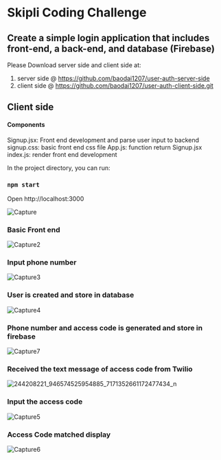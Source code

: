 # Skipli Coding Challenge
## Create a simple login application that includes front-end, a back-end, and database (Firebase)

Please Download server side and client side at:
1. server side @ https://github.com/baodai1207/user-auth-server-side
2. client side @ https://github.com/baodai1207/user-auth-client-side.git


## Client side
#### Components
Signup.jsx: Front end development and parse user input to backend
signup.css: basic front end css file
App.js: function return Signup.jsx
index.js: render front end development


In the project directory, you can run:

### `npm start`

Open http://localhost:3000

![Capture](https://user-images.githubusercontent.com/25336029/136139026-43cbb0d1-ee15-46a8-b64d-8385120ba127.PNG)

### Basic Front end
![Capture2](https://user-images.githubusercontent.com/25336029/136139039-a2d77c08-ee2b-43a6-bc16-4f19e61f673b.PNG)

### Input phone number
![Capture3](https://user-images.githubusercontent.com/25336029/136139047-ea34645c-f691-4225-94ea-f7de53a1eb37.PNG)

### User is created and store in database

![Capture4](https://user-images.githubusercontent.com/25336029/136139049-07ee7eda-3642-4b6f-9143-29f1beed0460.PNG)

### Phone number and access code is generated and store in firebase

![Capture7](https://user-images.githubusercontent.com/25336029/136139052-626f94bc-9d48-460f-b9e0-4c14177e8e39.PNG)

### Received the text message of access code from Twilio

![244208221_946574525954885_7171352661172477434_n](https://user-images.githubusercontent.com/25336029/136139630-e5b73867-2e20-4a57-bae9-30c77830e38a.jpg)

### Input the access code

![Capture5](https://user-images.githubusercontent.com/25336029/136139050-7083c8c9-444f-490d-8e20-6bda9ff90d71.PNG)

### Access Code matched display

![Capture6](https://user-images.githubusercontent.com/25336029/136139051-763f5ee8-e4c0-4e9a-9c57-93c12426938c.PNG)

